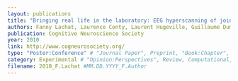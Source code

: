 ```yaml
---
layout: publications
title: "Bringing real life in the laboratory: EEG hyperscanning of joint attention"
authors: Fanny Lachat, Laurence Conty, Laurent Hugeville, Guillaume Dumas, Jacques Martinerie, Nathalie George
publication: Cognitive Neuroscience Society
year: 2010
link: http://www.cogneurosociety.org/
type: "Poster:Conference" # "Journal Paper", Preprint, "Book:Chapter", Comment, "Poster:Conference"
category: Experimental # "Opinion:Perspectives", Review, Computational, Social Cognitive and Affective Neuroscience, Experimental
filename: 2010_F.Lachat #MM.DD.YYYY_F.Author
---
```

